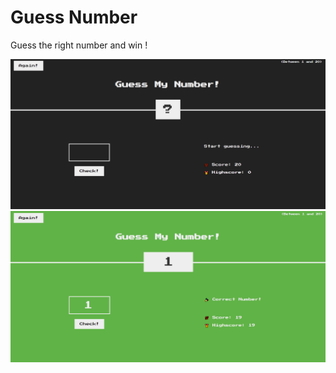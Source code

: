 # Guess Number 
Guess the right number and win !


![Design preview for the the game](./Game.png)
![Design preview for the win](./Win.png)
